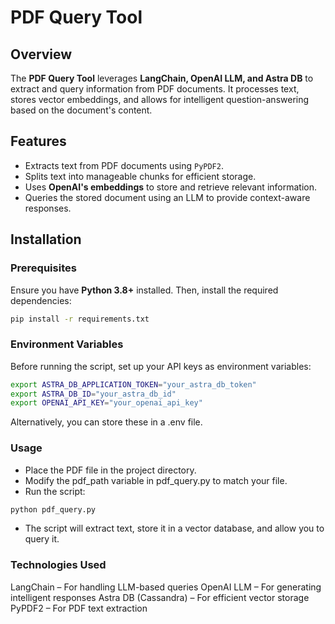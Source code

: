 # PDF Query Tool

## Overview  
The **PDF Query Tool** leverages **LangChain, OpenAI LLM, and Astra DB** to extract and query information from PDF documents. It processes text, stores vector embeddings, and allows for intelligent question-answering based on the document's content.

## Features  
- Extracts text from PDF documents using `PyPDF2`.  
- Splits text into manageable chunks for efficient storage.  
- Uses **OpenAI's embeddings** to store and retrieve relevant information.  
- Queries the stored document using an LLM to provide context-aware responses.  

## Installation  

### Prerequisites  
Ensure you have **Python 3.8+** installed. Then, install the required dependencies:  

```bash
pip install -r requirements.txt
```
### Environment Variables
Before running the script, set up your API keys as environment variables:
```bash
export ASTRA_DB_APPLICATION_TOKEN="your_astra_db_token"
export ASTRA_DB_ID="your_astra_db_id"
export OPENAI_API_KEY="your_openai_api_key"
```
Alternatively, you can store these in a .env file.

### Usage
- Place the PDF file in the project directory.
- Modify the pdf_path variable in pdf_query.py to match your file.
- Run the script:
```bash
python pdf_query.py
```
- The script will extract text, store it in a vector database, and allow you to query it.

### Technologies Used
LangChain – For handling LLM-based queries
OpenAI LLM – For generating intelligent responses
Astra DB (Cassandra) – For efficient vector storage
PyPDF2 – For PDF text extraction
